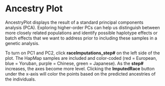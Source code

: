 # Ancestry Plot

AncestryPlot displays the result of a standard principal components analysis (PCA). Exploring higher-order PCs can help us distinguish between more closely related populations and identify possible haplotype effects or batch effects that we want to address prior to including these samples in a genetic analysis.

To turn on PC1 and PC2, click **raceImputations_step#** on the left side of the plot. The HapMap samples are included and color-coded (red = European, blue = Yoruban, purple = Chinese, green = Japanese). As the **step#** increases, the axes become more level. Clicking the **ImputedRace** button under the x-axis will color the points based on the predicted ancestries of the individuals.
